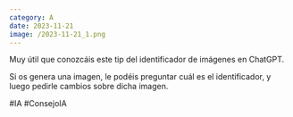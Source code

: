 ```yaml
--- 
category: A 
date: 2023-11-21 
image: /2023-11-21_1.png 
--- 
```


Muy útil que conozcáis este tip del identificador de imágenes en ChatGPT. 

Si os genera una imagen, le podéis preguntar cuál es el identificador, y luego pedirle cambios sobre dicha imagen. 

#IA #ConsejoIA